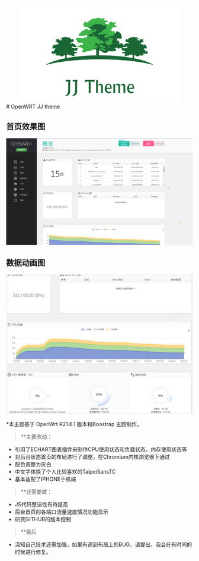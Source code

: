 <div align=center>
<img src="https://github.com/netitgo/staff/blob/main/JJ%20Logo.png?raw=true">
</div>
# OpenWRT JJ theme

## 首页效果图
<div align=center>
<img src="https://github.com/netitgo/staff/blob/main/screenshots_main.png?raw=true">
</div>

## 数据动画图
<div align=center>
<img src="https://github.com/netitgo/staff/blob/main/screenshots_main.gif?raw=true">
</div>

*本主题基于 OpenWrt R21.6.1 版本和Boostrap 主题制作。

>**主要改动：
- 引用了ECHART图表插件来制作CPU使用状态和负载状态，内存使用状态等
- 对后台状态首页的布局进行了调整，在Chromium内核浏览器下通过
- 配色调整为灰白
- 中文字体换了个人比较喜欢的TaipeiSansTC
- 基本适配了IPHONE手机端

>**还需要做：
- JS代码整洁性有待提高
- 后台首页的各端口流量速度情况功能显示
- 研究GITHUB的版本控制

>**最后
- 深知自己技术还需加强，如果有遇到布局上的BUG，请提出，我会在有时间的时候进行修复。
